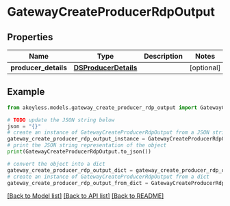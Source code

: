 # GatewayCreateProducerRdpOutput


## Properties

Name | Type | Description | Notes
------------ | ------------- | ------------- | -------------
**producer_details** | [**DSProducerDetails**](DSProducerDetails.md) |  | [optional] 

## Example

```python
from akeyless.models.gateway_create_producer_rdp_output import GatewayCreateProducerRdpOutput

# TODO update the JSON string below
json = "{}"
# create an instance of GatewayCreateProducerRdpOutput from a JSON string
gateway_create_producer_rdp_output_instance = GatewayCreateProducerRdpOutput.from_json(json)
# print the JSON string representation of the object
print(GatewayCreateProducerRdpOutput.to_json())

# convert the object into a dict
gateway_create_producer_rdp_output_dict = gateway_create_producer_rdp_output_instance.to_dict()
# create an instance of GatewayCreateProducerRdpOutput from a dict
gateway_create_producer_rdp_output_from_dict = GatewayCreateProducerRdpOutput.from_dict(gateway_create_producer_rdp_output_dict)
```
[[Back to Model list]](../README.md#documentation-for-models) [[Back to API list]](../README.md#documentation-for-api-endpoints) [[Back to README]](../README.md)


